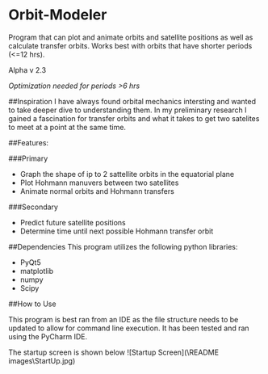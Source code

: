 # Orbit-Modeler
Program that can plot and animate orbits and satellite positions as well as calculate transfer orbits. Works best with orbits that have shorter periods (<=12 hrs). 

Alpha v 2.3

*Optimization needed for periods >6 hrs*

##Inspiration
I have always found orbital mechanics intersting and wanted to take deeper dive to understanding them. In my preliminary research I gained a fascination for transfer orbits and what it takes to get two satelites to meet at a point at the same time. 

##Features:

###Primary 
- Graph the shape of ip to 2 sattellite orbits in the equatorial plane 
- Plot Hohmann manuvers between two satellites
- Animate normal orbits and Hohmann transfers

###Secondary
- Predict future satellite positions
- Determine time until next possible Hohmann transfer orbit 

##Dependencies
This program utilizes the following python libraries:
- PyQt5
- matplotlib
- numpy
- Scipy

##How to Use

This program is best ran from an IDE as the file structure needs to be updated to allow for command line execution. It has been tested and ran using the PyCharm IDE.

The startup screen is shown below
![Startup Screen](\README images\StartUp.jpg)
